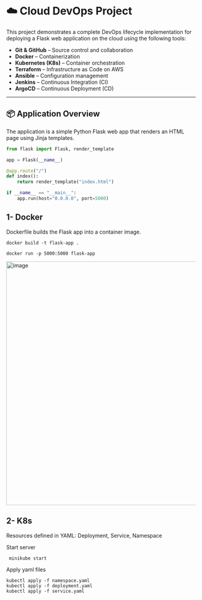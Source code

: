 # ☁️ Cloud DevOps Project

This project demonstrates a complete DevOps lifecycle implementation for deploying a Flask web application on the cloud using the following tools:

- **Git & GitHub** – Source control and collaboration
- **Docker** – Containerization
- **Kubernetes (K8s)** – Container orchestration
- **Terraform** – Infrastructure as Code on AWS
- **Ansible** – Configuration management
- **Jenkins** – Continuous Integration (CI)
- **ArgoCD** – Continuous Deployment (CD)

---

## 📦 Application Overview

The application is a simple Python Flask web app that renders an HTML page using Jinja templates.

```python
from flask import Flask, render_template

app = Flask(__name__)

@app.route("/")
def index():
    return render_template("index.html")

if __name__ == "__main__":
    app.run(host="0.0.0.0", port=5000)
```

## 1- Docker 

Dockerfile builds the Flask app into a container image.

```
docker build -t flask-app .

docker run -p 5000:5000 flask-app
```

<img width="986" height="646" alt="image" src="https://github.com/user-attachments/assets/f0d77ea1-a8b8-4ce7-8ccd-fcafffb22b41" />



## 2- K8s 

Resources defined in YAML: Deployment, Service, Namespace

Start server 
```
 minikube start

```
Apply yaml files
```
kubectl apply -f namespace.yaml
kubectl apply -f deployment.yaml
kubectl apply -f service.yaml

```

